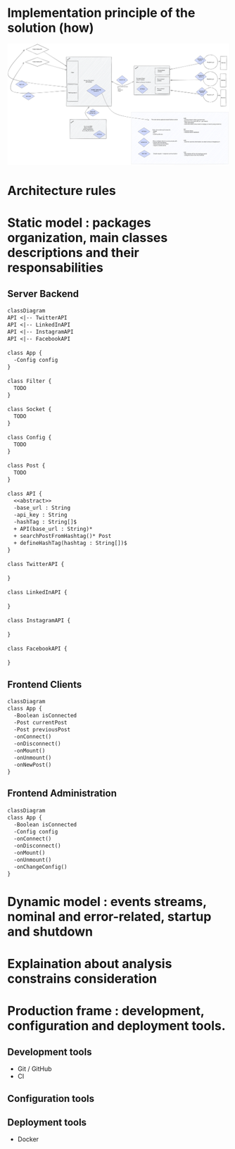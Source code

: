 # Implementation principle of the solution (how)

![Excalidraw diagram architecture](assets/Architecture.excalidraw.svg)

# Architecture rules
# Static model : packages organization, main classes descriptions and their responsabilities


## Server Backend
```mermaid
classDiagram
API <|-- TwitterAPI
API <|-- LinkedInAPI
API <|-- InstagramAPI
API <|-- FacebookAPI

class App {
  -Config config
}

class Filter {
  TODO 
}

class Socket {
  TODO 
}

class Config {
  TODO 
}

class Post {
  TODO 
}

class API {
  <<abstract>>
  -base_url : String
  -api_key : String
  -hashTag : String[]$
  + API(base_url : String)*
  + searchPostFromHashtag()* Post
  + defineHashTag(hashtag : String[])$
}

class TwitterAPI {
  
}

class LinkedInAPI {
  
}

class InstagramAPI {
  
}

class FacebookAPI {
   
}

```


## Frontend Clients

```mermaid
classDiagram
class App {
  -Boolean isConnected
  -Post currentPost
  -Post previousPost
  -onConnect()
  -onDisconnect()
  -onMount()
  -onUnmount()
  -onNewPost()
}
```

## Frontend Administration

```mermaid
classDiagram
class App {
  -Boolean isConnected
  -Config config
  -onConnect()
  -onDisconnect()
  -onMount()
  -onUnmount()
  -onChangeConfig()
}
```

# Dynamic model : events streams, nominal and error-related, startup and shutdown
# Explaination about analysis constrains consideration
# Production frame : development, configuration and deployment tools.

## Development tools

- Git / GitHub
- CI

## Configuration tools

## Deployment tools

- Docker 
